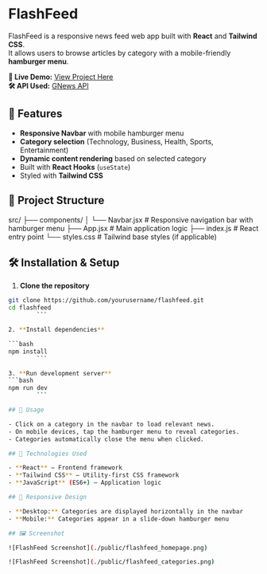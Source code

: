 # FlashFeed

FlashFeed is a responsive news feed web app built with **React** and **Tailwind CSS**.  
It allows users to browse articles by category with a mobile-friendly **hamburger menu**.

**🔗 Live Demo:** [View Project Here](https://flash-feed-news-website-one.vercel.app/)  
**🛠 API Used:** [GNews API](https://gnews.io/)

## 🚀 Features

- **Responsive Navbar** with mobile hamburger menu
- **Category selection** (Technology, Business, Health, Sports, Entertainment)
- **Dynamic content rendering** based on selected category
- Built with **React Hooks** (`useState`)
- Styled with **Tailwind CSS**

## 📂 Project Structure

src/
├── components/
│ └── Navbar.jsx # Responsive navigation bar with hamburger menu
├── App.jsx # Main application logic
├── index.js # React entry point
└── styles.css # Tailwind base styles (if applicable)

## 🛠️ Installation & Setup

1. **Clone the repository**

````bash
git clone https://github.com/yourusername/flashfeed.git
cd flashfeed
        ```

2. **Install dependencies**

```bash
npm install
        ```

3. **Run development server**
```bash
npm run dev
        ```

## 📖 Usage

- Click on a category in the navbar to load relevant news.
- On mobile devices, tap the hamburger menu to reveal categories.
- Categories automatically close the menu when clicked.

## 🎨 Technologies Used

- **React** – Frontend framework
- **Tailwind CSS** – Utility-first CSS framework
- **JavaScript** (ES6+) – Application logic

## 📱 Responsive Design

- **Desktop:** Categories are displayed horizontally in the navbar
- **Mobile:** Categories appear in a slide-down hamburger menu

## 🖼️ Screenshot

![FlashFeed Screenshot](./public/flashfeed_homepage.png)

![FlashFeed Screenshot](./public/flashfeed_categories.png)


````
